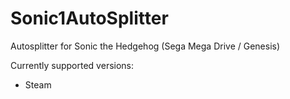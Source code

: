 # Sonic1AutoSplitter

Autosplitter for Sonic the Hedgehog (Sega Mega Drive / Genesis)

Currently supported versions:
- Steam
